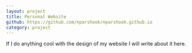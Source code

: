 ```yaml
---
layout: project
title: Personal Website
github: https://github.com/nparshook/nparshook.github.io
category: project
---
```


If I do anything cool with the design of my website I will write about it here.

